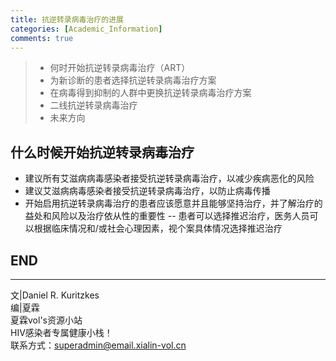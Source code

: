 ```yaml
---
title: 抗逆转录病毒治疗的进展
categories: [Academic_Information]
comments: true
---
```

> - 何时开始抗逆转录病毒治疗（ART）
> - 为新诊断的患者选择抗逆转录病毒治疗方案
> - 在病毒得到抑制的人群中更换抗逆转录病毒治疗方案
> - 二线抗逆转录病毒治疗
> - 未来方向

## 什么时候开始抗逆转录病毒治疗
- 建议所有艾滋病病毒感染者接受抗逆转录病毒治疗，以减少疾病恶化的风险
- 建议艾滋病病毒感染者接受抗逆转录病毒治疗，以防止病毒传播
- 开始启用抗逆转录病毒治疗的患者应该愿意并且能够坚持治疗，并了解治疗的益处和风险以及治疗依从性的重要性
-- 患者可以选择推迟治疗，医务人员可以根据临床情况和/或社会心理因素，视个案具体情况选择推迟治疗






END<br>
---

---
文|Daniel R. Kuritzkes<br>
编|夏霖<br>
夏霖vol's资源小站<br>
HIV感染者专属健康小栈！<br>
联系方式：superadmin@email.xialin-vol.cn
